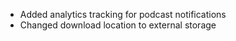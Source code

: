- Added analytics tracking for podcast notifications
- Changed download location to external storage
